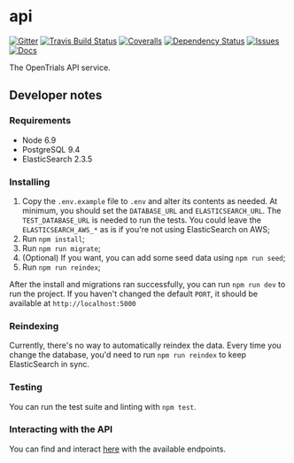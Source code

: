 # api

[![Gitter](https://img.shields.io/gitter/room/opentrials/chat.svg)](https://gitter.im/opentrials/chat)
[![Travis Build Status](https://travis-ci.org/opentrials/api.svg?branch=master)](https://travis-ci.org/opentrials/api)
[![Coveralls](http://img.shields.io/coveralls/opentrials/api.svg?branch=master)](https://coveralls.io/r/opentrials/api?branch=master)
[![Dependency Status](https://david-dm.org/opentrials/api.svg)](https://david-dm.org/opentrials/api)
[![Issues](https://img.shields.io/badge/issue-tracker-orange.svg)](https://github.com/opentrials/opentrials/issues)
[![Docs](https://img.shields.io/badge/docs-latest-blue.svg)](http://docs.opentrials.net/en/latest/developers/)

The OpenTrials API service.

## Developer notes

### Requirements

* Node 6.9
* PostgreSQL 9.4
* ElasticSearch 2.3.5

### Installing

1. Copy the `.env.example` file to `.env` and alter its contents as needed.
   At minimum, you should set the `DATABASE_URL` and `ELASTICSEARCH_URL`. The
   `TEST_DATABASE_URL` is needed to run the tests. You could leave the
   `ELASTICSEARCH_AWS_*` as is if you're not using ElasticSearch on AWS;
2. Run `npm install`;
3. Run `npm run migrate`;
4. (Optional) If you want, you can add some seed data using `npm run seed`;
5. Run `npm run reindex`;

After the install and migrations ran successfully, you can run `npm run dev` to
run the project. If you haven't changed the default `PORT`, it should be
available at `http://localhost:5000`

### Reindexing

Currently, there's no way to automatically reindex the data. Every time you
change the database, you'd need to run `npm run reindex` to keep ElasticSearch
in sync.

### Testing

You can run the test suite and linting with `npm test`.

### Interacting with the API

You can find and interact [here](https://api.opentrials.net/v1/docs/) with the available endpoints.
